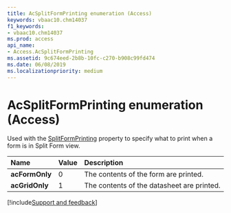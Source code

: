 ```yaml
---
title: AcSplitFormPrinting enumeration (Access)
keywords: vbaac10.chm14037
f1_keywords:
- vbaac10.chm14037
ms.prod: access
api_name:
- Access.AcSplitFormPrinting
ms.assetid: 9c674eed-2b8b-10fc-c270-b908c99fd474
ms.date: 06/08/2019
ms.localizationpriority: medium
---
```



# AcSplitFormPrinting enumeration (Access)

Used with the [SplitFormPrinting](Access.Form.SplitFormPrinting.md) property to specify what to print when a form is in Split Form view.

|Name|Value|Description|
|:-----|:-----|:-----|
|**acFormOnly**|0|The contents of the form are printed.|
|**acGridOnly**|1|The contents of the datasheet are printed. |

[!include[Support and feedback](~/includes/feedback-boilerplate.md)]